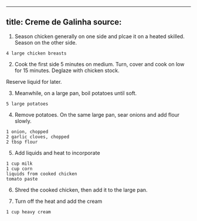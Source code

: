 
---
title: Creme de Galinha
source: 
---

1) Season chicken generally on one side and plcae it on a heated skilled. Season on the other side.

```
4 large chicken breasts
```

2) Cook the first side 5 minutes on medium. Turn, cover and cook on low for 15 minutes. Deglaze with chicken stock.

Reserve liquid for later.

3) Meanwhile, on a large pan, boil potatoes until soft.

```
5 large potatoes
```

4) Remove potatoes. On the same large pan, sear onions and add flour slowly.

```
1 onion, chopped
2 garlic cloves, chopped
2 tbsp flour
```

5) Add liquids and heat to incorporate

```
1 cup milk
1 cup corn
liquids from cooked chicken
tomato paste
```

6) Shred the cooked chicken, then add it to the large pan.

7) Turn off the heat and add the cream

```
1 cup heavy cream
```
